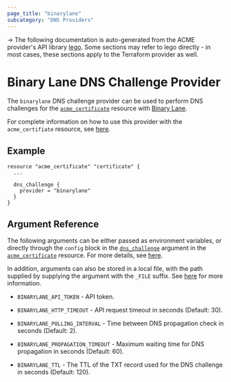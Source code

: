 ```yaml
---
page_title: "binarylane"
subcategory: "DNS Providers"
---
```


-> The following documentation is auto-generated from the ACME
provider's API library [lego](https://go-acme.github.io/lego/).  Some
sections may refer to lego directly - in most cases, these sections
apply to the Terraform provider as well.

# Binary Lane DNS Challenge Provider

The `binarylane` DNS challenge provider can be used to perform DNS challenges for
the [`acme_certificate`][resource-acme-certificate] resource with
[Binary Lane](https://www.binarylane.com.au/).

[resource-acme-certificate]: ../resources/certificate.md

For complete information on how to use this provider with the `acme_certifiate`
resource, see [here][resource-acme-certificate-dns-challenges].

[resource-acme-certificate-dns-challenges]: ../resources/certificate.md#using-dns-challenges

## Example

```hcl
resource "acme_certificate" "certificate" {
  ...

  dns_challenge {
    provider = "binarylane"
  }
}
```
## Argument Reference

The following arguments can be either passed as environment variables, or
directly through the `config` block in the
[`dns_challenge`][resource-acme-certificate-dns-challenge-arg] argument in the
[`acme_certificate`][resource-acme-certificate] resource. For more details, see
[here][resource-acme-certificate-dns-challenges].

[resource-acme-certificate-dns-challenge-arg]: ../resources/certificate.md#dns_challenge

In addition, arguments can also be stored in a local file, with the path
supplied by supplying the argument with the `_FILE` suffix. See
[here][acme-certificate-file-arg-example] for more information.

[acme-certificate-file-arg-example]: ../resources/certificate.md#using-variable-files-for-provider-arguments

* `BINARYLANE_API_TOKEN` - API token.

* `BINARYLANE_HTTP_TIMEOUT` - API request timeout in seconds (Default: 30).
* `BINARYLANE_POLLING_INTERVAL` - Time between DNS propagation check in seconds (Default: 2).
* `BINARYLANE_PROPAGATION_TIMEOUT` - Maximum waiting time for DNS propagation in seconds (Default: 60).
* `BINARYLANE_TTL` - The TTL of the TXT record used for the DNS challenge in seconds (Default: 120).


